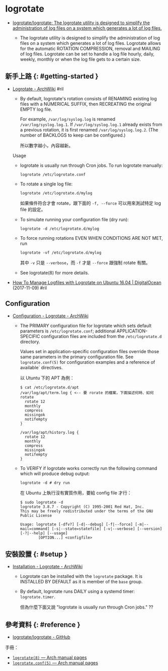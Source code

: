 # logrotate

  - [logrotate/logrotate: The logrotate utility is designed to simplify the administration of log files on a system which generates a lot of log files\.](https://github.com/logrotate/logrotate)

      - The logrotate utility is designed to simplify the administration of log files on a system which generates a lot of log files. Logrotate allows for the automatic ROTATION COMPRESSION, removal and MAILING of log files. Logrotate can be set to handle a log file hourly, daily, weekly, monthly or when the log file gets to a certain size.

## 新手上路 {: #getting-started }

  - [Logrotate \- ArchWiki](https://wiki.archlinux.org/index.php/Logrotate) #ril

      - By default, logrotate's rotation consists of RENAMING existing log files with a NUMERICAL SUFFIX, then RECREATING the original EMPTY log file.

        For example, `/var/log/syslog.log` is renamed `/var/log/syslog.log.1`. If `/var/log/syslog.log.1` already exists from a previous rotation, it is first renamed `/var/log/syslog.log.2`. (The number of BACKLOGS to keep can be configured.)

        所以數字越小，內容越新。

    Usage

      - logrotate is usually run through Cron jobs. To run logrotate manually:

            logrotate /etc/logrotate.conf

      - To rotate a single log file:

            logrotate /etc/logrotate.d/mylog

        如果條件符合才會 rotate，跟下面的 `-f, --force` 可以用來測試特定 log file 的設定。

      - To simulate running your configuration file (dry run):

            logrotate -d /etc/logrotate.d/mylog

      - To force running rotations EVEN WHEN CONDITIONS ARE NOT MET, run

            logrotate -vf /etc/logrotate.d/mylog

        其中 `-v` 只是 `--verbose`，而 `-f` 才是 `--force` 跟強制 rotate 有關。

      - See logrotate(8) for more details.

  - [How To Manage Logfiles with Logrotate on Ubuntu 16\.04 \| DigitalOcean](https://www.digitalocean.com/community/tutorials/how-to-manage-logfiles-with-logrotate-on-ubuntu-16-04) (2017-11-09) #ril

## Configuration

  - [Configuration - Logrotate \- ArchWiki](https://wiki.archlinux.org/index.php/Logrotate#Configuration)

      - The PRIMARY configuration file for logrotate which sets default parameters is `/etc/logrotate.conf`; additional APPLICATION-SPECIFIC configuration files are included from the `/etc/logrotate.d` directory.

        Values set in application-specific configuration files override those same parameters in the primary configuration file. See `logrotate.conf(5)` for configuration examples and a reference of available` directives.

        以 Utuntu 下的 APT 為例：

            $ cat /etc/logrotate.d/apt
            /var/log/apt/term.log { <-- 要 rorate 的檔案，下面描述何時、如何 rotate
              rotate 12
              monthly
              compress
              missingok
              notifempty
            }

            /var/log/apt/history.log {
              rotate 12
              monthly
              compress
              missingok
              notifempty
            }

      - To VERIFY if logrotate works correctly run the following command which will produce debug output:

            logrotate -d # dry run

        在 Ubuntu 上執行沒有實質作用，要給 config file 才行：

            $ sudo logrotate -d
            logrotate 3.8.7 - Copyright (C) 1995-2001 Red Hat, Inc.
            This may be freely redistributed under the terms of the GNU Public License

            Usage: logrotate [-dfv?] [-d|--debug] [-f|--force] [-m|--mail=command] [-s|--state=statefile] [-v|--verbose] [--version] [-?|--help] [--usage]
                    [OPTION...] <configfile>

## 安裝設置 {: #setup }

  - [Installation - Logrotate \- ArchWiki](https://wiki.archlinux.org/index.php/Logrotate#Installation)

      - Logrotate can be installed with the `logrotate` package. It is INSTALLED BY DEFAULT as it is member of the `base` group.

      - By default, logrotate runs DAILY using a systemd timer: `logrotate.timer`.

        但為什麼下面又說 "logrotate is usually run through Cron jobs." ??

## 參考資料 {: #reference }

  - [logrotate/logrotate - GitHub](https://github.com/logrotate/logrotate)

手冊：

  - [`logrotate(8)` — Arch manual pages](https://jlk.fjfi.cvut.cz/arch/manpages/man/logrotate.8)
  - [`logrotate.conf(5)` — Arch manual pages](https://jlk.fjfi.cvut.cz/arch/manpages/man/logrotate.conf.5)

